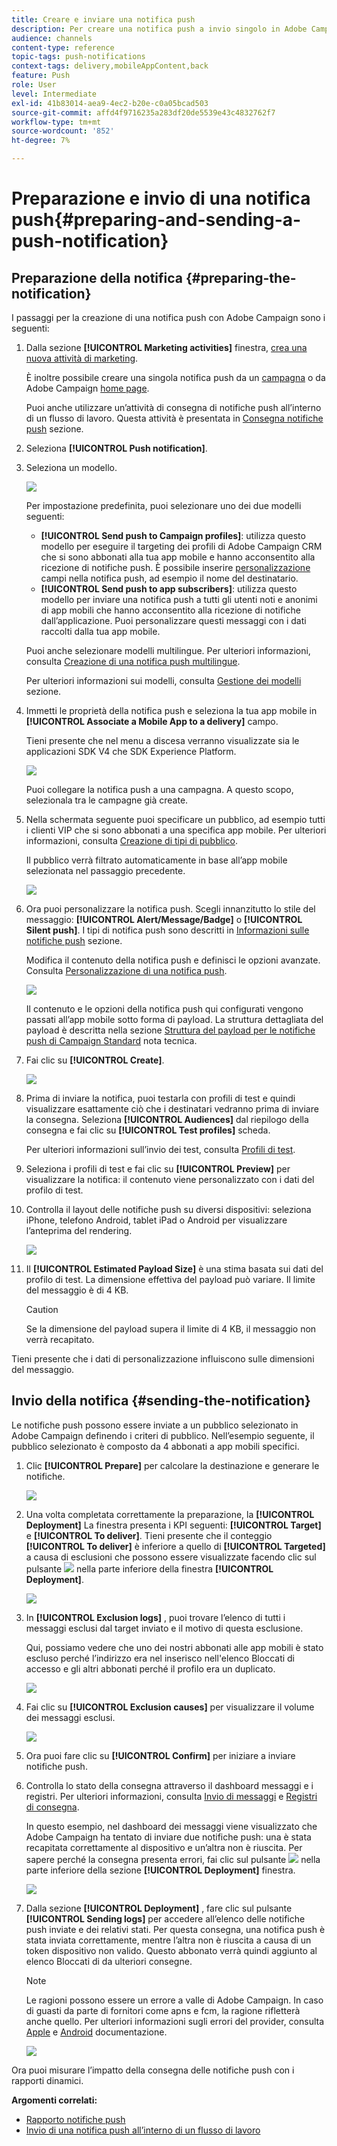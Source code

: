 ```yaml
---
title: Creare e inviare una notifica push
description: Per creare una notifica push a invio singolo in Adobe Campaign, segui la procedura riportata di seguito.
audience: channels
content-type: reference
topic-tags: push-notifications
context-tags: delivery,mobileAppContent,back
feature: Push
role: User
level: Intermediate
exl-id: 41b83014-aea9-4ec2-b20e-c0a05bcad503
source-git-commit: affd4f9716235a283df20de5539e43c4832762f7
workflow-type: tm+mt
source-wordcount: '852'
ht-degree: 7%

---
```


# Preparazione e invio di una notifica push{#preparing-and-sending-a-push-notification}

## Preparazione della notifica {#preparing-the-notification}

I passaggi per la creazione di una notifica push con Adobe Campaign sono i seguenti:

1. Dalla sezione **[!UICONTROL Marketing activities]** finestra, [crea una nuova attività di marketing](../../start/using/marketing-activities.md#creating-a-marketing-activity).

   È inoltre possibile creare una singola notifica push da un [campagna](../../start/using/marketing-activities.md#creating-a-marketing-activity) o da Adobe Campaign [home page](../../start/using/interface-description.md#home-page).

   Puoi anche utilizzare un’attività di consegna di notifiche push all’interno di un flusso di lavoro. Questa attività è presentata in [Consegna notifiche push](../../automating/using/push-notification-delivery.md) sezione.

1. Seleziona **[!UICONTROL Push notification]**.
1. Seleziona un modello.

   ![](assets/push_notif_type.png)

   Per impostazione predefinita, puoi selezionare uno dei due modelli seguenti:

   * **[!UICONTROL Send push to Campaign profiles]**: utilizza questo modello per eseguire il targeting dei profili di Adobe Campaign CRM che si sono abbonati alla tua app mobile e hanno acconsentito alla ricezione di notifiche push. È possibile inserire [personalizzazione](../../designing/using/personalization.md#inserting-a-personalization-field) campi nella notifica push, ad esempio il nome del destinatario.
   * **[!UICONTROL Send push to app subscribers]**: utilizza questo modello per inviare una notifica push a tutti gli utenti noti e anonimi di app mobili che hanno acconsentito alla ricezione di notifiche dall’applicazione. Puoi personalizzare questi messaggi con i dati raccolti dalla tua app mobile.

   Puoi anche selezionare modelli multilingue. Per ulteriori informazioni, consulta [Creazione di una notifica push multilingue](../../channels/using/creating-a-multilingual-push-notification.md).

   Per ulteriori informazioni sui modelli, consulta [Gestione dei modelli](../../start/using/marketing-activity-templates.md) sezione.

1. Immetti le proprietà della notifica push e seleziona la tua app mobile in **[!UICONTROL Associate a Mobile App to a delivery]** campo.

   Tieni presente che nel menu a discesa verranno visualizzate sia le applicazioni SDK V4 che SDK Experience Platform.

   ![](assets/push_notif_properties.png)

   Puoi collegare la notifica push a una campagna. A questo scopo, selezionala tra le campagne già create.

1. Nella schermata seguente puoi specificare un pubblico, ad esempio tutti i clienti VIP che si sono abbonati a una specifica app mobile. Per ulteriori informazioni, consulta [Creazione di tipi di pubblico](../../audiences/using/creating-audiences.md).

   Il pubblico verrà filtrato automaticamente in base all’app mobile selezionata nel passaggio precedente.

   ![](assets/push_notif_audience.png)

1. Ora puoi personalizzare la notifica push. Scegli innanzitutto lo stile del messaggio: **[!UICONTROL Alert/Message/Badge]** o **[!UICONTROL Silent push]**. I tipi di notifica push sono descritti in [Informazioni sulle notifiche push](../../channels/using/about-push-notifications.md) sezione.

   Modifica il contenuto della notifica push e definisci le opzioni avanzate. Consulta [Personalizzazione di una notifica push](../../channels/using/customizing-a-push-notification.md).

   ![](assets/push_notif_content.png)

   Il contenuto e le opzioni della notifica push qui configurati vengono passati all’app mobile sotto forma di payload. La struttura dettagliata del payload è descritta nella sezione [Struttura del payload per le notifiche push di Campaign Standard](../../administration/using/push-payload.md) nota tecnica.

1. Fai clic su **[!UICONTROL Create]**.

   ![](assets/push_notif_content_2.png)

1. Prima di inviare la notifica, puoi testarla con profili di test e quindi visualizzare esattamente ciò che i destinatari vedranno prima di inviare la consegna. Seleziona **[!UICONTROL Audiences]** dal riepilogo della consegna e fai clic su **[!UICONTROL Test profiles]** scheda.

   Per ulteriori informazioni sull’invio dei test, consulta [Profili di test](../../sending/using/sending-proofs.md).

1. Seleziona i profili di test e fai clic su **[!UICONTROL Preview]** per visualizzare la notifica: il contenuto viene personalizzato con i dati del profilo di test.
1. Controlla il layout delle notifiche push su diversi dispositivi: seleziona iPhone, telefono Android, tablet iPad o Android per visualizzare l’anteprima del rendering.

   ![](assets/push_notif_preview.png)

1. Il **[!UICONTROL Estimated Payload Size]** è una stima basata sui dati del profilo di test. La dimensione effettiva del payload può variare. Il limite del messaggio è di 4 KB.

   >[!CAUTION]
   >
   >Se la dimensione del payload supera il limite di 4 KB, il messaggio non verrà recapitato.

Tieni presente che i dati di personalizzazione influiscono sulle dimensioni del messaggio.

## Invio della notifica {#sending-the-notification}

Le notifiche push possono essere inviate a un pubblico selezionato in Adobe Campaign definendo i criteri di pubblico. Nell’esempio seguente, il pubblico selezionato è composto da 4 abbonati a app mobili specifici.

1. Clic **[!UICONTROL Prepare]** per calcolare la destinazione e generare le notifiche.

   ![](assets/push_send_1.png)

1. Una volta completata correttamente la preparazione, la **[!UICONTROL Deployment]** La finestra presenta i KPI seguenti: **[!UICONTROL Target]** e **[!UICONTROL To deliver]**. Tieni presente che il conteggio **[!UICONTROL To deliver]** è inferiore a quello di **[!UICONTROL Targeted]** a causa di esclusioni che possono essere visualizzate facendo clic sul pulsante ![](assets/lp_link_properties.png) nella parte inferiore della finestra **[!UICONTROL Deployment]**.

   ![](assets/push_send_2.png)

1. In **[!UICONTROL Exclusion logs]** , puoi trovare l’elenco di tutti i messaggi esclusi dal target inviato e il motivo di questa esclusione.

   Qui, possiamo vedere che uno dei nostri abbonati alle app mobili è stato escluso perché l’indirizzo era nel inserisco nell&#39;elenco Bloccati di accesso e gli altri abbonati perché il profilo era un duplicato.

   ![](assets/push_send_5.png)

1. Fai clic su **[!UICONTROL Exclusion causes]** per visualizzare il volume dei messaggi esclusi.

   ![](assets/push_send_7.png)

1. Ora puoi fare clic su **[!UICONTROL Confirm]** per iniziare a inviare notifiche push.
1. Controlla lo stato della consegna attraverso il dashboard messaggi e i registri. Per ulteriori informazioni, consulta [Invio di messaggi](../../sending/using/confirming-the-send.md) e [Registri di consegna](../../sending/using/monitoring-a-delivery.md#delivery-logs).

   In questo esempio, nel dashboard dei messaggi viene visualizzato che Adobe Campaign ha tentato di inviare due notifiche push: una è stata recapitata correttamente al dispositivo e un’altra non è riuscita. Per sapere perché la consegna presenta errori, fai clic sul pulsante ![](assets/lp_link_properties.png) nella parte inferiore della sezione **[!UICONTROL Deployment]** finestra.

   ![](assets/push_send_4.png)

1. Dalla sezione **[!UICONTROL Deployment]** , fare clic sul pulsante **[!UICONTROL Sending logs]** per accedere all’elenco delle notifiche push inviate e dei relativi stati. Per questa consegna, una notifica push è stata inviata correttamente, mentre l’altra non è riuscita a causa di un token dispositivo non valido. Questo abbonato verrà quindi aggiunto al elenco Bloccati di da ulteriori consegne.

   >[!NOTE]
   >
   >Le ragioni possono essere un errore a valle di Adobe Campaign. In caso di guasti da parte di fornitori come apns e fcm, la ragione rifletterà anche quello. Per ulteriori informazioni sugli errori del provider, consulta [Apple](https://developer.apple.com/library/content/documentation/NetworkingInternet/Conceptual/RemoteNotificationsPG/CommunicatingwithAPNs.html) e [Android](https://firebase.google.com/docs/cloud-messaging/http-server-ref) documentazione.

   ![](assets/push_send_6.png)

Ora puoi misurare l’impatto della consegna delle notifiche push con i rapporti dinamici.

**Argomenti correlati:**

* [Rapporto notifiche push](../../reporting/using/push-notification-report.md)
* [Invio di una notifica push all’interno di un flusso di lavoro](../../automating/using/push-notification-delivery.md)
